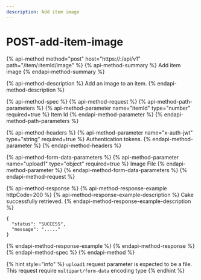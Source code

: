 ```yaml
---
description: Add item image
---
```


# POST-add-item-image

{% api-method method="post" host="https://<host>:<port>/api/v1" path="/item/:itemId/image" %}
{% api-method-summary %}
Add item image
{% endapi-method-summary %}

{% api-method-description %}
Add an image to an item.
{% endapi-method-description %}

{% api-method-spec %}
{% api-method-request %}
{% api-method-path-parameters %}
{% api-method-parameter name="itemId" type="number" required=true %}
Item Id
{% endapi-method-parameter %}
{% endapi-method-path-parameters %}

{% api-method-headers %}
{% api-method-parameter name="x-auth-jwt" type="string" required=true %}
Authentication tokens.
{% endapi-method-parameter %}
{% endapi-method-headers %}

{% api-method-form-data-parameters %}
{% api-method-parameter name="upload1" type="object" required=true %}
Image File
{% endapi-method-parameter %}
{% endapi-method-form-data-parameters %}
{% endapi-method-request %}

{% api-method-response %}
{% api-method-response-example httpCode=200 %}
{% api-method-response-example-description %}
Cake successfully retrieved.
{% endapi-method-response-example-description %}

```
{
  "status": "SUCCESS",
  "message": "....."
}
```
{% endapi-method-response-example %}
{% endapi-method-response %}
{% endapi-method-spec %}
{% endapi-method %}

{% hint style="info" %}
`upload1` request parameter is expected to be a file. This request require `multipart/form-data` encoding type
{% endhint %}



